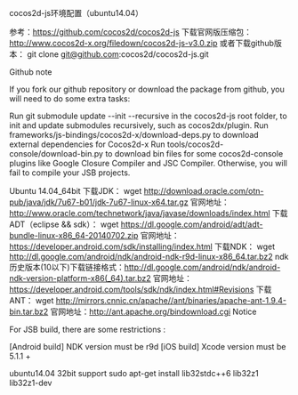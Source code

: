 cocos2d-js环境配置（ubuntu14.04）

参考：https://github.com/cocos2d/cocos2d-js
下载官网版压缩包：
     http://www.cocos2d-x.org/filedown/cocos2d-js-v3.0.zip
或者下载github版本：
    git clone git@github.com:cocos2d/cocos2d-js.git

Github note

If you fork our github repository or download the package from github, you will need to do some extra tasks:

Run git submodule update --init --recursive in the cocos2d-js root folder, to init and update submodules recursively, such as cocos2dx/plugin.
Run frameworks/js-bindings/cocos2d-x/download-deps.py to download external dependencies for Cocos2d-x
Run tools/cocos2d-console/download-bin.py to download bin files for some cocos2d-console plugins like Google Closure Compiler and JSC Compiler.
Otherwise, you will fail to compile your JSB projects.

Ubuntu 14.04_64bit
下载JDK：
    wget http://download.oracle.com/otn-pub/java/jdk/7u67-b01/jdk-7u67-linux-x64.tar.gz
    官网地址：http://www.oracle.com/technetwork/java/javase/downloads/index.html
下载ADT（eclipse && sdk）：
    wget https://dl.google.com/android/adt/adt-bundle-linux-x86_64-20140702.zip
    官网地址：https://developer.android.com/sdk/installing/index.html
下载NDK：
    wget http://dl.google.com/android/ndk/android-ndk-r9d-linux-x86_64.tar.bz2
    ndk 历史版本(10以下)下载链接格式：http://dl.google.com/android/ndk/android-ndk-version-platform-x86(_64).tar.bz2
    官网地址：https://developer.android.com/tools/sdk/ndk/index.html#Revisions
下载ANT：
    wget http://mirrors.cnnic.cn/apache//ant/binaries/apache-ant-1.9.4-bin.tar.bz2
    官网地址：http://ant.apache.org/bindownload.cgi
Notice

For JSB build, there are some restrictions :

[Android build] NDK version must be r9d
[iOS build] Xcode version must be 5.1.1 +

ubuntu14.04 32bit support
sudo apt-get install lib32stdc++6 lib32z1 lib32z1-dev
